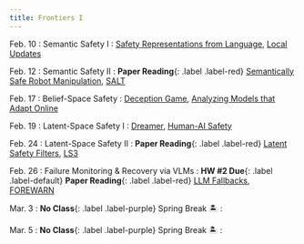 ```yaml
---
title: Frontiers I 
---
```


Feb. 10
: Semantic Safety I
  : [Safety Representations from Language](https://arxiv.org/abs/2409.14580), [Local Updates](https://arxiv.org/abs/1905.00532) 
  <!-- **HW #2 Out**{: .label .label-default} -->

Feb. 12
: Semantic Safety II
  : **Paper Reading**{: .label .label-red} [Semantically Safe Robot Manipulation](https://arxiv.org/abs/2410.15185), [SALT](https://arxiv.org/abs/2409.09883)

Feb. 17
: Belief-Space Safety
  : [Deception Game](https://arxiv.org/abs/2309.01267), [Analyzing Models that Adapt Online](https://arxiv.org/abs/2103.05746)

Feb. 19
: Latent-Space Safety I 
  : [Dreamer](https://arxiv.org/pdf/2301.04104), [Human-AI Safety](https://arxiv.org/abs/2405.09794)
  <!-- [TD-MPC](https://www.nicklashansen.com/td-mpc/) -->

Feb. 24
: Latent-Space Safety II 
  : **Paper Reading**{: .label .label-red} [Latent Safety Filters](https://arxiv.org/abs/2502.00935), [LS3](https://arxiv.org/abs/2107.04775)

Feb. 26
: Failure Monitoring & Recovery via VLMs
  : **HW #2 Due**{: .label .label-default} **Paper Reading**{: .label .label-red} [LLM Fallbacks](https://arxiv.org/abs/2407.08735), [FOREWARN](https://arxiv.org/abs/2502.01828) 


Mar. 3
: **No Class**{: .label .label-purple} Spring Break 🏝️
  : 


Mar. 5
: **No Class**{: .label .label-purple} Spring Break 🏝️
  : 
